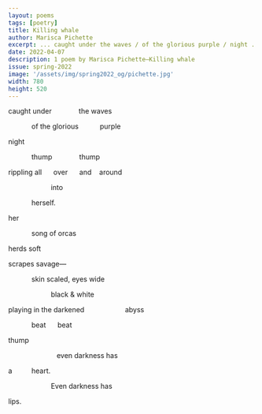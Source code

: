 ```yaml
---
layout: poems
tags: [poetry]
title: Killing whale
author: Marisca Pichette
excerpt: ... caught under the waves / of the glorious purple / night ...
date: 2022-04-07
description: 1 poem by Marisca Pichette—Killing whale
issue: spring-2022
image: '/assets/img/spring2022_og/pichette.jpg'
width: 780
height: 520
---
```


<div class="stanza">
<p class="poemline">caught under&nbsp;&nbsp;&nbsp;&nbsp;&nbsp;&nbsp;&nbsp;&nbsp;&nbsp;&nbsp;&nbsp;&nbsp;&nbsp;&nbsp;the waves</p>
<p class="poemline">&nbsp;&nbsp;&nbsp;&nbsp;&nbsp;&nbsp;&nbsp;&nbsp;&nbsp;&nbsp;&nbsp;&nbsp;of the glorious&nbsp;&nbsp;&nbsp;&nbsp;&nbsp;&nbsp;&nbsp;&nbsp;&nbsp;&nbsp;&nbsp;purple</p>
<p class="poemline">night</p>
</div>
<div class="stanza">
<p class="poemline">&nbsp;&nbsp;&nbsp;&nbsp;&nbsp;&nbsp;&nbsp;&nbsp;&nbsp;&nbsp;&nbsp;&nbsp;thump&nbsp;&nbsp;&nbsp;&nbsp;&nbsp;&nbsp;&nbsp;&nbsp;&nbsp;&nbsp;&nbsp;&nbsp;&nbsp;&nbsp;thump</p>
</div>
<div class="stanza">
<p class="poemline">rippling all&nbsp;&nbsp;&nbsp;&nbsp;&nbsp;&nbsp;over&nbsp;&nbsp;&nbsp;&nbsp;&nbsp;&nbsp;and&nbsp;&nbsp;&nbsp;&nbsp;around</p>
<p class="poemline">&nbsp;&nbsp;&nbsp;&nbsp;&nbsp;&nbsp;&nbsp;&nbsp;&nbsp;&nbsp;&nbsp;&nbsp;&nbsp;&nbsp;&nbsp;&nbsp;&nbsp;&nbsp;&nbsp;&nbsp;&nbsp;&nbsp;into</p>
<p class="poemline">&nbsp;&nbsp;&nbsp;&nbsp;&nbsp;&nbsp;&nbsp;&nbsp;&nbsp;&nbsp;&nbsp;&nbsp;herself.</p>
</div>

<div class="stanza">
<p class="poemline">her</p>
<p class="poemline">&nbsp;&nbsp;&nbsp;&nbsp;&nbsp;&nbsp;&nbsp;&nbsp;&nbsp;&nbsp;&nbsp;&nbsp;song of orcas</p>
<p class="poemline">herds soft</p>
<p class="poemline">scrapes savage—</p>
</div>
<div class="stanza">
<p class="poemline">&nbsp;&nbsp;&nbsp;&nbsp;&nbsp;&nbsp;&nbsp;&nbsp;&nbsp;&nbsp;&nbsp;&nbsp;skin scaled, eyes wide</p>
<p class="poemline">&nbsp;&nbsp;&nbsp;&nbsp;&nbsp;&nbsp;&nbsp;&nbsp;&nbsp;&nbsp;&nbsp;&nbsp;&nbsp;&nbsp;&nbsp;&nbsp;&nbsp;&nbsp;&nbsp;&nbsp;&nbsp;&nbsp;black & white</p>
</div>

<div class="stanza">
<p class="poemline">playing in the darkened&nbsp;&nbsp;&nbsp;&nbsp;&nbsp;&nbsp;&nbsp;&nbsp;&nbsp;&nbsp;&nbsp;&nbsp;&nbsp;&nbsp;&nbsp;&nbsp;&nbsp;&nbsp;&nbsp;&nbsp;&nbsp;abyss</p>
</div>

<div class="stanza">
<p class="poemline">&nbsp;&nbsp;&nbsp;&nbsp;&nbsp;&nbsp;&nbsp;&nbsp;&nbsp;&nbsp;&nbsp;&nbsp;beat&nbsp;&nbsp;&nbsp;&nbsp;&nbsp;&nbsp;beat</p>
<p class="poemline">thump</p>
<p class="poemline">&nbsp;&nbsp;&nbsp;&nbsp;&nbsp;&nbsp;&nbsp;&nbsp;&nbsp;&nbsp;&nbsp;&nbsp;&nbsp;&nbsp;&nbsp;&nbsp;&nbsp;&nbsp;&nbsp;&nbsp;&nbsp;&nbsp;&nbsp;&nbsp;&nbsp;even darkness has</p>
<p class="poemline">a&nbsp;&nbsp;&nbsp;&nbsp;&nbsp;&nbsp;&nbsp;&nbsp;&nbsp;&nbsp;heart.</p>
<p class="poemline">&nbsp;&nbsp;&nbsp;&nbsp;&nbsp;&nbsp;&nbsp;&nbsp;&nbsp;&nbsp;&nbsp;&nbsp;&nbsp;&nbsp;&nbsp;&nbsp;&nbsp;&nbsp;&nbsp;&nbsp;&nbsp;&nbsp;Even darkness has</p>
</div>

<div class="stanza">
<p class="poemline">lips.</p>
</div>
